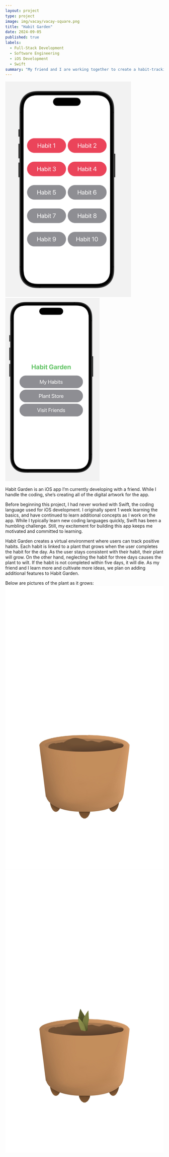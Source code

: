 ```yaml
---
layout: project
type: project
image: img/vacay/vacay-square.png
title: "Habit Garden"
date: 2024-09-05
published: true
labels:
  - Full-Stack Development
  - Software Engineering
  - iOS Development
  - Swift
summary: "My friend and I are working together to create a habit-tracking app."
---
```


<div class="text-center p-4">
  <img width="400px" src="../img/habit-photo-1.png" class="img-thumbnail" >
  <img width="300px" src="../img/habit-photo-2.png" class="img-thumbnail" >
</div>

Habit Garden is an iOS app I’m currently developing with a friend. While I handle the coding, she’s creating all of the digital artwork for the app.

Before beginning this project, I had never worked with Swift, the coding language used for iOS development. I originally spent 1 week learning the basics, and have continued to learn additional concepts as I work on the app. While I typically learn new coding languages quickly, Swift has been a humbling challenge. Still, my excitement for building this app keeps me motivated and committed to learning.

Habit Garden creates a virtual environment where users can track positive habits. Each habit is linked to a plant that grows when the user completes the habit for the day. As the user stays consistent with their habit, their plant will grow. On the other hand, neglecting the habit for three days causes the plant to wilt. If the habit is not completed within five days, it will die. As my friend and I learn more and cultivate more ideas, we plan on adding additional features to Habit Garden.

Below are pictures of the plant as it grows: 
  <img width="600px" class="rounded float-start pe-4" src="../img/habitGarden/snake-plant-phase1.jpg">
  <img width="600px" class="rounded float-start pe-4" src="../img/habitGarden/snake-plant-phase3.jpg">




